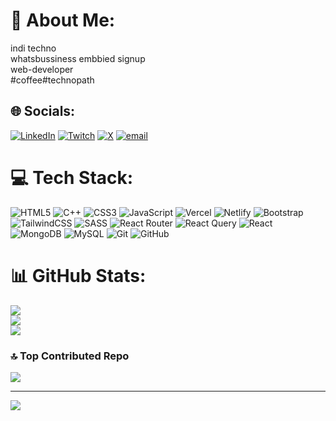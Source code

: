 # 💫 About Me:
indi techno<br>whatsbussiness embbied signup<br>web-developer<br>#coffee#technopath 


## 🌐 Socials:
[![LinkedIn](https://img.shields.io/badge/LinkedIn-%230077B5.svg?logo=linkedin&logoColor=white)](https://linkedin.com/in/https://www.linkedin.com/in/d-i-v-y-a-n-s-h-chauhan-5633b62b4?utm_source=share&utm_campaign=share_via&utm_content=profile&utm_medium=android_app) [![Twitch](https://img.shields.io/badge/Twitch-%239146FF.svg?logo=Twitch&logoColor=white)](https://twitch.tv/morganwen) [![X](https://img.shields.io/badge/X-black.svg?logo=X&logoColor=white)](https://x.com/https://x.com/morgan377590?t=90oxs1OxyU5CqSXQOeaT9A&s=08) [![email](https://img.shields.io/badge/Email-D14836?logo=gmail&logoColor=white)](mailto:divyansh377590@gmail.com) 

# 💻 Tech Stack:
![HTML5](https://img.shields.io/badge/html5-%23E34F26.svg?style=for-the-badge&logo=html5&logoColor=white) ![C++](https://img.shields.io/badge/c++-%2300599C.svg?style=for-the-badge&logo=c%2B%2B&logoColor=white) ![CSS3](https://img.shields.io/badge/css3-%231572B6.svg?style=for-the-badge&logo=css3&logoColor=white) ![JavaScript](https://img.shields.io/badge/javascript-%23323330.svg?style=for-the-badge&logo=javascript&logoColor=%23F7DF1E) ![Vercel](https://img.shields.io/badge/vercel-%23000000.svg?style=for-the-badge&logo=vercel&logoColor=white) ![Netlify](https://img.shields.io/badge/netlify-%23000000.svg?style=for-the-badge&logo=netlify&logoColor=#00C7B7) ![Bootstrap](https://img.shields.io/badge/bootstrap-%238511FA.svg?style=for-the-badge&logo=bootstrap&logoColor=white) ![TailwindCSS](https://img.shields.io/badge/tailwindcss-%2338B2AC.svg?style=for-the-badge&logo=tailwind-css&logoColor=white) ![SASS](https://img.shields.io/badge/SASS-hotpink.svg?style=for-the-badge&logo=SASS&logoColor=white) ![React Router](https://img.shields.io/badge/React_Router-CA4245?style=for-the-badge&logo=react-router&logoColor=white) ![React Query](https://img.shields.io/badge/-React%20Query-FF4154?style=for-the-badge&logo=react%20query&logoColor=white) ![React](https://img.shields.io/badge/react-%2320232a.svg?style=for-the-badge&logo=react&logoColor=%2361DAFB) ![MongoDB](https://img.shields.io/badge/MongoDB-%234ea94b.svg?style=for-the-badge&logo=mongodb&logoColor=white) ![MySQL](https://img.shields.io/badge/mysql-4479A1.svg?style=for-the-badge&logo=mysql&logoColor=white) ![Git](https://img.shields.io/badge/git-%23F05033.svg?style=for-the-badge&logo=git&logoColor=white) ![GitHub](https://img.shields.io/badge/github-%23121011.svg?style=for-the-badge&logo=github&logoColor=white)
# 📊 GitHub Stats:
![](https://github-readme-stats.vercel.app/api?username=divnot&theme=dark&hide_border=false&include_all_commits=false&count_private=false)<br/>
![](https://nirzak-streak-stats.vercel.app/?user=divnot&theme=dark&hide_border=false)<br/>
![](https://github-readme-stats.vercel.app/api/top-langs/?username=divnot&theme=dark&hide_border=false&include_all_commits=false&count_private=false&layout=compact)

### 🔝 Top Contributed Repo
![](https://github-contributor-stats.vercel.app/api?username=divnot&limit=5&theme=dark&combine_all_yearly_contributions=true)

---
[![](https://visitcount.itsvg.in/api?id=divnot&icon=0&color=0)](https://visitcount.itsvg.in)

<!-- Proudly created with GPRM ( https://gprm.itsvg.in ) -->
